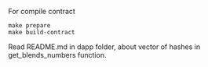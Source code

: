
For compile contract
```
make prepare
make build-contract
```


Read README.md in dapp folder, about vector of hashes in get_blends_numbers function.